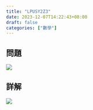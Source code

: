 ```yaml
---
title: "LPUSY2Z3"
date: 2023-12-07T14:22:43+08:00
draft: false
categories: ["數學"]
---
```

<!--more-->

## 問題
<img src="/posts/solution/LPUSY2Z3-q.png">

## 詳解
<img src="/posts/solution/LPUSY2Z3-sol.png">

